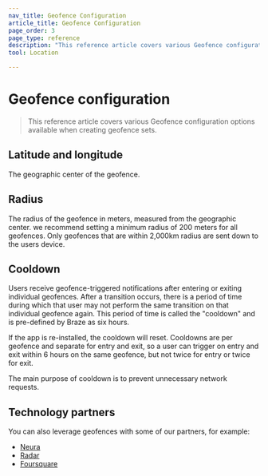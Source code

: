 ```yaml
---
nav_title: Geofence Configuration
article_title: Geofence Configuration
page_order: 3
page_type: reference
description: "This reference article covers various Geofence configurations."
tool: Location

---
```


# Geofence configuration

> This reference article covers various Geofence configuration options available when creating geofence sets.

## Latitude and longitude

The geographic center of the geofence.

## Radius

The radius of the geofence in meters, measured from the geographic center. we recommend setting a minimum radius of 200 meters for all geofences. Only geofences that are within 2,000km radius are sent down to the users device.

## Cooldown

Users receive geofence-triggered notifications after entering or exiting individual geofences. After a transition occurs, there is a period of time during which that user may not perform the same transition on that individual geofence again. This period of time is called the "cooldown" and is pre-defined by Braze as six hours.

If the app is re-installed, the cooldown will reset. Cooldowns are per geofence and separate for entry and exit, so a user can trigger on entry and exit within 6 hours on the same geofence, but not twice for entry or twice for exit.

The main purpose of cooldown is to prevent unnecessary network requests.

## Technology partners

You can also leverage geofences with some of our partners, for example: 

- [Neura][1]
- [Radar][2]
- [Foursquare][3]

[1]: {{site.baseurl}}/partners/data_augmentation/contextual_location/neura_actions/
[2]: {{site.baseurl}}/partners/data_augmentation/contextual_location/radar/
[3]: {{site.baseurl}}/partners/data_augmentation/contextual_location/foursquare/